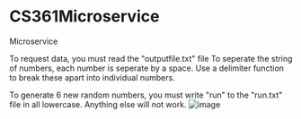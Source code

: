 # CS361Microservice
Microservice

To request data, you must read the "outputfile.txt" file
To seperate the string of numbers, each number is seperate by a space. Use a delimiter function to break these apart into individual numbers.

To generate 6 new random numbers, you must write "run" to the "run.txt" file in all lowercase. Anything else will not work.
![image](https://github.com/Mcneelsh/CS361Microservice/assets/137924544/ed07b373-5362-4e30-a3d0-f4638847b411)
